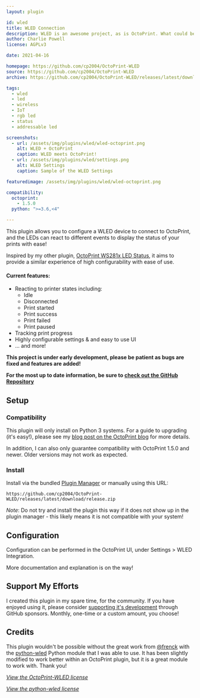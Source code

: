 ```yaml
---
layout: plugin

id: wled
title: WLED Connection
description: WLED is an awesome project, as is OctoPrint. What could be better than a plugin linking the two?
author: Charlie Powell
license: AGPLv3

date: 2021-04-16

homepage: https://github.com/cp2004/OctoPrint-WLED
source: https://github.com/cp2004/OctoPrint-WLED
archive: https://github.com/cp2004/OctoPrint-WLED/releases/latest/download/release.zip

tags:
  - wled
  - led
  - wireless
  - IoT
  - rgb led
  - status
  - addressable led

screenshots:
  - url: /assets/img/plugins/wled/wled-octoprint.png
    alt: WLED + OctoPrint
    caption: WLED meets OctoPrint!
  - url: /assets/img/plugins/wled/settings.png
    alt: WLED Settings
    caption: Sample of the WLED Settings

featuredimage: /assets/img/plugins/wled/wled-octoprint.png

compatibility:
  octoprint:
    - 1.5.0
  python: ">=3.6,<4"

---
```


This plugin allows you to configure a WLED device to connect to OctoPrint, and the LEDs can react to different events
to display the status of your prints with ease!

Inspired by my other plugin, [OctoPrint WS281x LED Status](https://github.com/cp2004/OctoPrint-WS281x_LED_Status), it
aims to provide a similar experience of high configurability with ease of use.

#### Current features:

- Reacting to printer states including:
  - Idle
  - Disconnected
  - Print started
  - Print success
  - Print failed
  - Print paused
- Tracking print progress
- Highly configurable settings & and easy to use UI
- ... and more!

**This project is under early development, please be patient as bugs are fixed and features are added!**

**For the most up to date information, be sure to [check out the GitHub Repository](https://github.com/cp2004/OctoPrint-WLED)**

## Setup

### Compatibility

This plugin will only install on Python 3 systems. For a guide to upgrading (it's easy!), please see my
[blog post on the OctoPrint blog](https://octoprint.org/blog/2020/09/10/upgrade-to-py3/) for more details.

In addition, I can also only guarantee compatibility with OctoPrint 1.5.0 and newer. Older versions may not work as expected.

### Install

Install via the bundled [Plugin Manager](https://docs.octoprint.org/en/master/bundledplugins/pluginmanager.html)
or manually using this URL:

    https://github.com/cp2004/OctoPrint-WLED/releases/latest/download/release.zip

*Note*: Do not try and install the plugin this way if it does not show up in the plugin manager - this likely means it is not compatible with your system!

## Configuration

Configuration can be performed in the OctoPrint UI, under Settings > WLED Integration.

More documentation and explanation is on the way!

## Support My Efforts

I created this plugin in my spare time, for the community. If you have enjoyed using it, please consider [supporting it's development](https://github.com/sponsors/cp2004) through GitHub sponsors. Monthly, one-time or a custom amount, you choose!


## Credits

This plugin wouldn't be possible without the great work from [@frenck](https://github.com/frenck) with the
[python-wled](https://github.com/frenck/python-wled) Python module that I was able to use. It has been slightly modified
to work better within an OctoPrint plugin, but it is a great module to work with. Thank you!

*[View the OctoPrint-WLED license](https://github.com/cp2004/OctoPrint-WLED/blob/main/LICENSE.md)*

*[View the python-wled license](https://github.com/cp2004/OctoPrint-WLED/blob/main/octoprint_wled/wled/LICENSE.md)*
